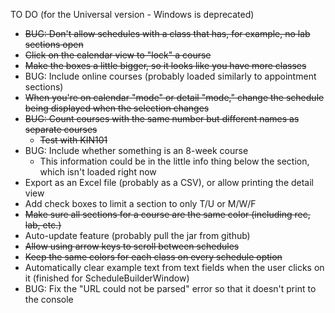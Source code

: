 TO DO (for the Universal version - Windows is deprecated)
* ~~BUG: Don't allow schedules with a class that has, for example, no lab sections open~~
* ~~Click on the calendar view to "lock" a course~~
* ~~Make the boxes a little bigger, so it looks like you have more classes~~
* BUG: Include online courses (probably loaded similarly to appointment sections)
* ~~When you're on calendar "mode" or detail "mode," change the schedule being displayed when the selection changes~~
* ~~BUG: Count courses with the same number but different names as separate courses~~
  * ~~Test with KIN101~~
* BUG: Include whether something is an 8-week course
  * This information could be in the little info thing below the section, which isn't loaded right now
* Export as an Excel file (probably as a CSV), or allow printing the detail view
* Add check boxes to limit a section to only T/U or M/W/F
* ~~Make sure all sections for a course are the same color (including rec, lab, etc.)~~
* Auto-update feature (probably pull the jar from github)
* ~~Allow using arrow keys to scroll between schedules~~
* ~~Keep the same colors for each class on every schedule option~~
* Automatically clear example text from text fields when the user clicks on it (finished for ScheduleBuilderWindow)
* BUG: Fix the "URL could not be parsed" error so that it doesn't print to the console